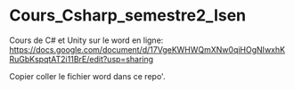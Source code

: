 # Cours_Csharp_semestre2_Isen

Cours de C# et Unity sur le word en ligne:
https://docs.google.com/document/d/17VgeKWHWQmXNw0qiHOgNIwxhKRuGbKspqtAT2i11BrE/edit?usp=sharing

Copier coller le fichier word dans ce repo'.
